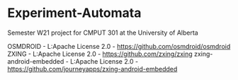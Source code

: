 # Experiment-Automata
Semester W21 project for CMPUT 301 at the University of Alberta


OSMDROID - L:Apache License 2.0 - https://github.com/osmdroid/osmdroid
ZXING - L:Apache License 2.0 - https://github.com/zxing/zxing
zxing-android-embedded - L:Apache License 2.0 - https://github.com/journeyapps/zxing-android-embedded
